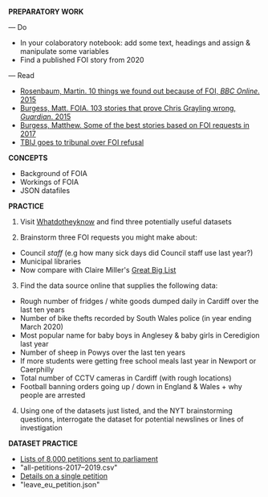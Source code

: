 **PREPARATORY WORK**

— Do
- In your colaboratory notebook: add some text, headings and assign & manipulate some variables
- Find a published FOI story from 2020

— Read
- [Rosenbaum, Martin. 10 things we found out because of FOI, *BBC Online*. 2015](https://www.bbc.co.uk/news/magazine-30645383)
- [Burgess, Matt. FOIA. 103 stories that prove Chris Grayling wrong, *Guardian*. 2015](https://www.theguardian.com/media/2015/oct/30/freedom-of-information-act-chris-grayling-misuse-foi)
- [Burgess, Matthew. Some of the best stories based on FOI requests in 2017](https://www.foi.directory/some-of-the-best-stories-based-on-foi-requests-in-2017/)  
- [TBIJ goes to tribunal over FOI refusal](https://www.thebureauinvestigates.com/stories/2020-10-22/bureau-launches-action-over-hidden-council-finances)

**CONCEPTS**

- Background of FOIA
- Workings of FOIA
- JSON datafiles

**PRACTICE**

1. Visit [Whatdotheyknow](https://www.whatdotheyknow.com/) and find three potentially useful datasets

2. Brainstorm three FOI requests you might make about:
- Council *staff* (e.g how many sick days did Council staff use last year?)
- Municipal libraries
- Now compare with Claire Miller's [Great Big List](http://clairemiller.net/blog/2013/01/a-great-big-list-of-foi-ideas/)

3. Find the data source online that supplies the following data:
- Rough number of fridges / white goods dumped daily in Cardiff over the last ten years
- Number of bike thefts recorded by South Wales police (in year ending March 2020)
- Most popular name for baby boys in Anglesey & baby girls in Ceredigion last year
- Number of sheep in Powys over the last ten years
- If more students were getting free school meals last year in Newport or Caerphilly
- Total number of CCTV cameras in Cardiff (with rough locations)
- Football banning orders going up / down in England & Wales + why people are arrested

4. Using one of the datasets just listed, and the NYT brainstorming questions, interrogate the dataset for potential newslines or lines of investigation

**DATASET PRACTICE**

- [Lists of 8,000 petitions sent to parliament](https://petition.parliament.uk/archived/petitions?parliament=3&state=published)
- "all-petitions-2017–2019.csv"
- [Details on a single petition](https://petition.parliament.uk/archived/petitions/200165)
- "leave_eu_petition.json"
